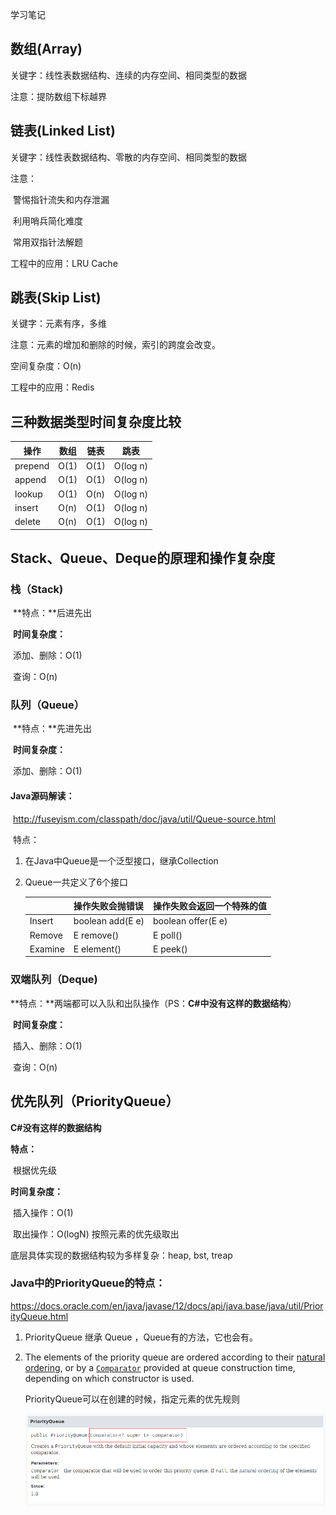 学习笔记

## 数组(Array)

关键字：线性表数据结构、连续的内存空间、相同类型的数据

注意：提防数组下标越界



## 链表(Linked List)

关键字：线性表数据结构、零散的内存空间、相同类型的数据

注意：

​      警惕指针流失和内存泄漏

​      利用哨兵简化难度

​      常用双指针法解题

工程中的应用：LRU Cache



## 跳表(Skip List)

关键字：元素有序，多维

注意：元素的增加和删除的时候，索引的跨度会改变。

空间复杂度：O(n)

工程中的应用：Redis



## 三种数据类型时间复杂度比较
| 操作    | 数组 | 链表 | 跳表     |
| ------- | ---- | ---- | -------- |
| prepend | O(1) | O(1) | O(log n) |
| append  | O(1) | O(1) | O(log n) |
| lookup  | O(1) | O(n) | O(log n) |
| insert  | O(n) | O(1) | O(log n) |
| delete  | O(n) | O(1) | O(log n) |



## Stack、Queue、Deque的原理和操作复杂度

### 栈（Stack)

​      **特点：**后进先出

​      **时间复杂度：**

​           添加、删除：O(1)

​           查询：O(n)

### 队列（Queue）

​      **特点：**先进先出

​     **时间复杂度：**

​           添加、删除：O(1)

####     Java源码解读：    

​      http://fuseyism.com/classpath/doc/java/util/Queue-source.html

​         特点：

   1. 在Java中Queue是一个泛型接口，继承Collection<E>

   2. Queue一共定义了6个接口

      |         | 操作失败会抛错误 | 操作失败会返回一个特殊的值 |
      | ------- | ---------------- | -------------------------- |
      | Insert  | boolean add(E e) | boolean offer(E e)         |
      | Remove  | E remove()       | E poll()                   |
      | Examine | E element()      | E peek()                   |

      

### 双端队列（Deque)

​      **特点：**两端都可以入队和出队操作（PS：**C#中没有这样的数据结构**）

​      **时间复杂度：**

​               插入、删除：O(1)

​               查询：O(n)



## 优先队列（PriorityQueue）

**C#没有这样的数据结构**

**特点：**

​       根据优先级

**时间复杂度：**

​       插入操作：O(1)

​      取出操作：O(logN)  按照元素的优先级取出

底层具体实现的数据结构较为多样复杂：heap, bst, treap

### Java中的PriorityQueue的特点：

https://docs.oracle.com/en/java/javase/12/docs/api/java.base/java/util/PriorityQueue.html

1. PriorityQueue 继承 Queue ，Queue有的方法，它也会有。

2. The elements of the priority queue are ordered according to their [natural ordering](https://docs.oracle.com/en/java/javase/12/docs/api/java.base/java/lang/Comparable.html), or by a [`Comparator`](https://docs.oracle.com/en/java/javase/12/docs/api/java.base/java/util/Comparator.html) provided at queue construction time, depending on which constructor is used. 

   PriorityQueue可以在创建的时候，指定元素的优先规则

   ![](images/PriorityQueue01.png)

   

